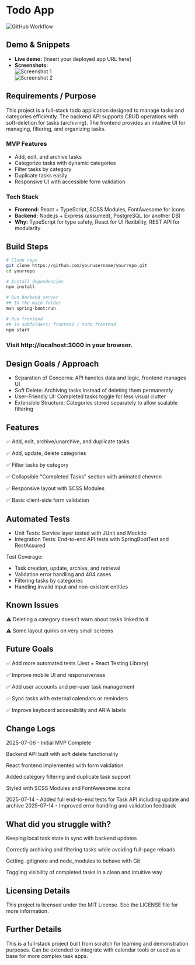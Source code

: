 # Todo App

![GitHub Workflow](https://img.shields.io/github/actions/workflow/status/yourusername/yourrepo/ci.yml?branch=main)

## Demo & Snippets

- **Live demo:** [Insert your deployed app URL here]  
- **Screenshots:**  
  ![Screenshot 1](./screenshots/incomplete_tasks.png)  
  ![Screenshot 2](./screenshots/completed_tasks_collapsed.png)  

## Requirements / Purpose

This project is a full-stack todo application designed to manage tasks and categories efficiently. The backend API supports CRUD operations with soft-deletion for tasks (archiving). The frontend provides an intuitive UI for managing, filtering, and organizing tasks.

### MVP Features

- Add, edit, and archive tasks  
- Categorize tasks with dynamic categories  
- Filter tasks by category  
- Duplicate tasks easily  
- Responsive UI with accessible form validation  

### Tech Stack

- **Frontend:** React + TypeScript, SCSS Modules, FontAwesome for icons  
- **Backend:** Node.js + Express (assumed), PostgreSQL (or another DB)  
- **Why:** TypeScript for type safety, React for UI flexibility, REST API for modularity  

## Build Steps

```bash
# Clone repo
git clone https://github.com/yourusername/yourrepo.git
cd yourrepo

# Install dependencies
npm install

# Run backend server
## In the main folder
mvn spring-boot:run

# Run frontend
## In subfolders: frontend / todo_frontend 
npm start
```

### Visit http://localhost:3000 in your browser.

## Design Goals / Approach
- Separation of Concerns: API handles data and logic, frontend manages UI
- Soft Delete: Archiving tasks instead of deleting them permanently
- User-Friendly UI: Completed tasks toggle for less visual clutter
- Extensible Structure: Categories stored separately to allow scalable filtering

## Features
✅ Add, edit, archive/unarchive, and duplicate tasks

✅ Add, update, delete categories

✅ Filter tasks by category

✅ Collapsible "Completed Tasks" section with animated chevron

✅ Responsive layout with SCSS Modules

✅ Basic client-side form validation


## Automated Tests
 - Unit Tests: Service layer tested with JUnit and Mockito
 - Integration Tests: End-to-end API tests with SpringBootTest and RestAssured

Test Coverage:
- Task creation, update, archive, and retrieval
- Validation error handling and 404 cases
- Filtering tasks by categories
- Handling invalid input and non-existent entities

## Known Issues

⚠ Deleting a category doesn’t warn about tasks linked to it

⚠ Some layout quirks on very small screens

## Future Goals
✅ Add more automated tests (Jest + React Testing Library)

✅ Improve mobile UI and responsiveness

✅ Add user accounts and per-user task management

✅ Sync tasks with external calendars or reminders

✅ Improve keyboard accessibility and ARIA labels

## Change Logs
2025-07-06 - Initial MVP Complete

Backend API built with soft delete functionality

React frontend implemented with form validation

Added category filtering and duplicate task support

Styled with SCSS Modules and FontAwesome icons

2025-07-14 - Added full end-to-end tests for Task API including update and archive
2025-07-14 - Improved error handling and validation feedback

## What did you struggle with?
Keeping local task state in sync with backend updates

Correctly archiving and filtering tasks while avoiding full-page reloads

Getting .gitignore and node_modules to behave with Git

Toggling visibility of completed tasks in a clean and intuitive way

## Licensing Details
This project is licensed under the MIT License. See the LICENSE file for more information.

## Further Details
This is a full-stack project built from scratch for learning and demonstration purposes.
Can be extended to integrate with calendar tools or used as a base for more complex task apps.
